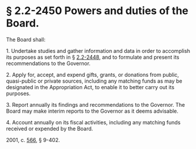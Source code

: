 # § 2.2-2450 Powers and duties of the Board.

<p>The Board shall:</p><p>1. Undertake studies and gather information and data in order to accomplish its purposes as set forth in § <a href='http://law.lis.virginia.gov/vacode/2.2-2448/'>2.2-2448</a>, and to formulate and present its recommendations to the Governor.</p><p>2. Apply for, accept, and expend gifts, grants, or donations from public, quasi-public or private sources, including any matching funds as may be designated in the Appropriation Act, to enable it to better carry out its purposes.</p><p>3. Report annually its findings and recommendations to the Governor. The Board may make interim reports to the Governor as it deems advisable.</p><p>4. Account annually on its fiscal activities, including any matching funds received or expended by the Board.</p><p>2001, c. <a href='http://lis.virginia.gov/cgi-bin/legp604.exe?011+ful+CHAP0566'>566</a>, § 9-402.</p>